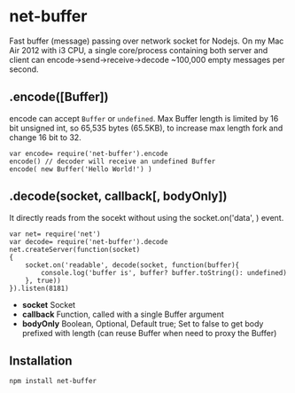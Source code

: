 # net-buffer
Fast buffer (message) passing over network socket for Nodejs. On my Mac Air 2012 with i3 CPU, a single core/process containing both server and client can encode->send->receive->decode ~100,000 empty messages per second.

## .encode([Buffer])
encode can accept `Buffer` or `undefined`. Max Buffer length is limited by 16 bit unsigned int, so 65,535 bytes (65.5KB), to increase max length fork and change 16 bit to 32. 
```
var encode= require('net-buffer').encode
encode() // decoder will receive an undefined Buffer
encode( new Buffer('Hello World!') )
```

## .decode(socket, callback[, bodyOnly])
It directly reads from the socekt without using the socket.on('data', ) event.
```
var net= require('net')
var decode= require('net-buffer').decode
net.createServer(function(socket)
{
	socket.on('readable', decode(socket, function(buffer){
	    console.log('buffer is', buffer? buffer.toString(): undefined)
	}, true))
}).listen(8181)
```
* __socket__ Socket
* __callback__ Function, called with a single Buffer argument
* __bodyOnly__ Boolean, Optional, Default true; Set to false to get body prefixed with length (can reuse Buffer when need to proxy the Buffer)

## Installation
```
npm install net-buffer
```